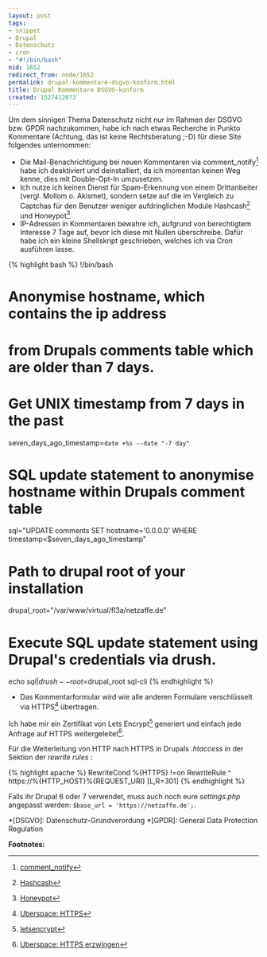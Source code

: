 ```yaml
---
layout: post
tags:
- snippet
- Drupal
- Datenschutz
- cron
- "#!/bin/bash"
nid: 1652
redirect_from: node/1652
permalink: drupal-kommentare-dsgvo-konform.html
title: Drupal Kommentare DSGVO-konform
created: 1527412073
---
```

Um dem sinnigen Thema Datenschutz nicht nur im Rahmen der DSGVO bzw. GPDR nachzukommen, 
habe ich nach etwas Recherche in Punkto Kommentare (Achtung, das ist keine Rechtsberatung ;-D) für diese Site folgendes unternommen:

-  Die Mail-Benachrichtigung bei neuen Kommentaren via comment_notify[^1] habe ich deaktiviert und deinstalliert, da ich momentan keinen Weg kenne, 
dies mit Double-Opt-In umzusetzen.
- Ich nutze ich keinen Dienst für Spam-Erkennung von einem Drittanbeiter (vergl. Mollom o. Akismet), 
sondern setze auf die im Vergleich zu Captchas für den Benutzer weniger aufdringlichen Module Hashcash[^2] und Honeypot[^3]
- IP-Adressen in Kommentaren bewahre ich, aufgrund von berechtigtem Interesse 7 Tage auf, bevor ich diese mit Nullen überschreibe. 
Dafür habe ich ein kleine Shellskript geschrieben, welches ich via Cron ausführen lasse.<!--break-->

{% highlight bash %}
!/bin/bash

# Anonymise hostname, which contains the ip address
# from Drupals comments table which are older than 7 days.

# Get UNIX timestamp from 7 days in the past
seven_days_ago_timestamp=`date +%s --date "-7 day"`

# SQL update statement to anonymise hostname within Drupals comment table
sql="UPDATE comments SET hostname='0.0.0.0' WHERE timestamp<$seven_days_ago_timestamp"

# Path to drupal root of your installation
drupal_root="/var/www/virtual/fl3a/netzaffe.de"

# Execute SQL update statement using Drupal's credentials via drush.
echo $sql | drush --root=$drupal_root sql-cli
{% endhighlight %}

- Das Kommentarformular wird wie alle anderen Formulare verschlüsselt via HTTPS[^4] übertragen. 

Ich habe mir ein Zertifikat von Lets Encrypt[^5] generiert und einfach jede Anfrage auf HTTPS weitergeleitet[^6].

Für die Weiterleitung von HTTP nach HTTPS in Drupals _.htaccess_ in der Sektion der _rewrite rules_  :

{% highlight apache %}
RewriteCond %{HTTPS} !=on
RewriteRule ^ https://%{HTTP_HOST}%{REQUEST_URI} [L,R=301]
{% endhighlight %}

Falls ihr Drupal 6 oder 7 verwendet, muss auch noch eure _settings.php_ angepasst werden: `$base_url = 'https://netzaffe.de';`.

*[DSGVO]: Datenschutz-Grundverordung
*[GPDR]: General Data Protection Regulation

__Footnotes:__

[^1]: [comment_notify](https://www.drupal.org/project/comment_notify)
[^2]: [Hashcash](https://www.drupal.org/project/hashcash)
[^3]: [Honeypot](https://www.drupal.org/project/honeypot)
[^4]: [Uberspace: HTTPS](https://wiki.uberspace.de/webserver:https) 
[^5]: [letsencrypt](https://letsencrypt.org/)
[^6]: [Uberspace: HTTPS erzwingen](https://wiki.uberspace.de/webserver:security#https_erzwingen)
